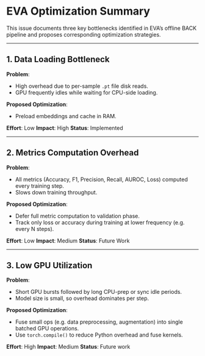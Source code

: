 # EVA Optimization Summary

This issue documents three key bottlenecks identified in EVA’s offline BACK pipeline and proposes corresponding optimization strategies.

---

## 1. Data Loading Bottleneck

**Problem**:
- High overhead due to per-sample `.pt` file disk reads.
- GPU frequently idles while waiting for CPU-side loading.

**Proposed Optimization**:
- Preload embeddings and cache in RAM.

**Effort**: Low 
**Impact**: High 
**Status**: Implemented

---

## 2. Metrics Computation Overhead

**Problem**:
- All metrics (Accuracy, F1, Precision, Recall, AUROC, Loss) computed every training step.
- Slows down training throughput.

**Proposed Optimization**:
- Defer full metric computation to validation phase.
- Track only loss or accuracy during training at lower frequency (e.g. every N steps).

**Effort**: Low 
**Impact**: Medium
**Status**: Future Work

---

## 3. Low GPU Utilization

**Problem**:
- Short GPU bursts followed by long CPU-prep or sync idle periods.
- Model size is small, so overhead dominates per step.

**Proposed Optimization**:
- Fuse small ops (e.g. data preprocessing, augmentation) into single batched GPU operations.
- Use `torch.compile()` to reduce Python overhead and fuse kernels.

**Effort**: High 
**Impact**: Medium 
**Status**: Future work